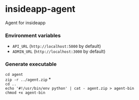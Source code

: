 # insideapp-agent
Agent for insideapp

### Environment variables
* `API_URL` (`http://localhost:5000` by default)  
* `ADMIN_URL` (`http://localhost:3000` by default)  

### Generate executable
`cd agent`  
`zip -r ../agent.zip` *  
`cd ..`  
`echo '#!/usr/bin/env python' | cat - agent.zip > agent-bin`  
`chmod +x agent-bin`  
